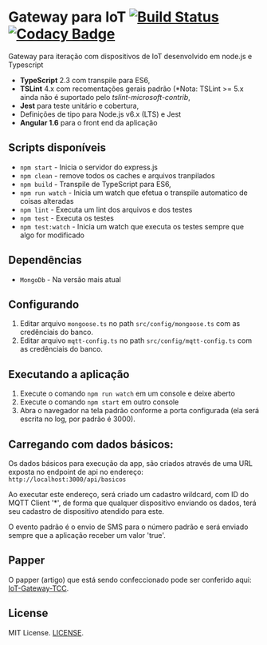 # Gateway para IoT [![Build Status](https://travis-ci.org/RicardoRFaria/IoT-Gateway.svg?branch=master)](https://travis-ci.org/RicardoRFaria/IoT-Gateway) [![Codacy Badge](https://api.codacy.com/project/badge/Grade/f3647b9a82144132bcb7fdeea140684f)](https://www.codacy.com/app/ricardo-faria/IoT-Gateway?utm_source=github.com&amp;utm_medium=referral&amp;utm_content=RicardoRFaria/IoT-Gateway&amp;utm_campaign=Badge_Grade)

Gateway para iteração com dispositivos de IoT desenvolvido em node.js e Typescript

+ **TypeScript** 2.3 com transpile para ES6,
+ **TSLint** 4.x com recomentações gerais padrão (*Nota: TSLint >= 5.x ainda não é suportado pelo _tslint-microsoft-contrib_,
+ **Jest** para teste unitário e cobertura,
+ Definições de tipo para Node.js v6.x (LTS) e Jest
+ **Angular 1.6** para o front end da aplicação

## Scripts disponíveis

+ `npm start` - Inicia o servidor do express.js
+ `npm clean` - remove todos os caches e arquivos tranpilados
+ `npm build` - Transpile de TypeScript para ES6,
+ `npm run watch` - Inicia um watch que efetua o transpile automatico de coisas alteradas
+ `npm lint` - Executa um lint dos arquivos e dos testes
+ `npm test` - Executa os testes
+ `npm test:watch` - Inicia um watch que executa os testes sempre que algo for modificado

## Dependências
+ `MongoDb` - Na versão mais atual

## Configurando
1. Editar arquivo `mongoose.ts` no path `src/config/mongoose.ts` com as credênciais do banco.
2. Editar arquivo `mqtt-config.ts` no path `src/config/mqtt-config.ts` com as credênciais do banco.

## Executando a aplicação
1. Execute o comando `npm run watch` em um console e deixe aberto
2. Execute o comando `npm start` em outro console
3. Abra o navegador na tela padrão conforme a porta configurada (ela será escrita no log, por padrão é 3000).

## Carregando com dados básicos:
Os dados básicos para execução da app, são criados através de uma URL exposta no endpoint de api no endereço:
`http://localhost:3000/api/basicos`

Ao executar este endereço, será criado um cadastro wildcard, com ID do MQTT Client '*', de forma que qualquer dispositivo enviando os dados, terá seu cadastro de dispositivo atendido para este.

O evento padrão é o envio de SMS para o número padrão e será enviado sempre que a aplicação receber um valor 'true'.

## Papper
O papper (artigo) que está sendo confeccionado pode ser conferido aqui: [IoT-Gateway-TCC](https://github.com/daniloguimaraes/IoT-Gateway-TCC).

## License
MIT License. [LICENSE](https://github.com/jsynowiec/node-typescript-boilerplate/blob/master/LICENSE).
